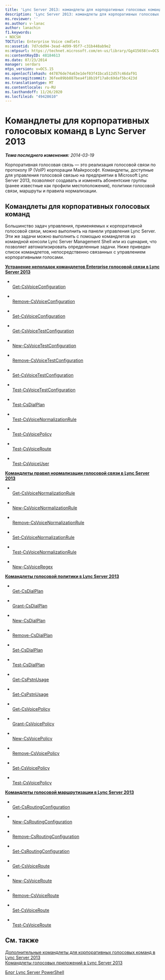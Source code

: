 ```yaml
---
title: 'Lync Server 2013: командлеты для корпоративных голосовых команд'
description: 'Lync Server 2013: командлеты для корпоративных голосовых команд.'
ms.reviewer: ''
ms.author: v-lanac
author: lanachin
f1.keywords:
- NOCSH
TOCTitle: Enterprise Voice cmdlets
ms:assetid: 7d7c6d94-3ead-4d99-95f7-c31b448ab9e2
ms:mtpsurl: https://technet.microsoft.com/en-us/library/Gg415658(v=OCS.15)
ms:contentKeyID: 48184613
ms.date: 07/23/2014
manager: serdars
mtps_version: v=OCS.15
ms.openlocfilehash: 447876de74a63e1def03f41bca512d57c46daf91
ms.sourcegitcommit: 36fee89bb887bea4f18b19f17a8c69daf5bc423d
ms.translationtype: MT
ms.contentlocale: ru-RU
ms.lasthandoff: 11/26/2020
ms.locfileid: "49428610"
---
```

# <a name="enterprise-voice-cmdlets-in-lync-server-2013"></a>Командлеты для корпоративных голосовых команд в Lync Server 2013

<div data-xmlns="http://www.w3.org/1999/xhtml">

<div class="topic" data-xmlns="http://www.w3.org/1999/xhtml" data-msxsl="urn:schemas-microsoft-com:xslt" data-cs="https://msdn.microsoft.com/">

<div data-asp="https://msdn2.microsoft.com/asp">



</div>

<div id="mainSection">

<div id="mainBody">

<span> </span>

_**Тема последнего изменения:** 2014-03-19_

Корпоративная голосовая связь — это реализация голосовой связи по протоколу IP (VoIP) корпорации Майкрософт. Командлеты, доступные для управления голосовой связью на предприятии в Microsoft Lync Server 2013, позволяют создавать и изменять абонентские группы (ранее известные как профили местоположения), политики голосовой связи, маршруты и правила нормализации.

<div>

## <a name="enterprise-voice-cmdlets"></a>Командлеты для корпоративных голосовых команд

Большинство задач управления, применяемых к корпоративной голосовой связи, можно выполнить на панели управления Lync Server. Эти же задачи можно выполнить с помощью командлетов из командной консоли Lync Server Management Shell или из сценария, что позволяет автоматизировать определенные задачи. Ниже приведен список командлетов, непосредственно связанных с управлением корпоративными голосами.

**[Устранение неполадок командлетов Enterprise голосовой связи в Lync Server 2013](lync-server-2013-troubleshooting-enterprise-voice-cmdlets.md)**

  - <span></span>  
    [Get-CsVoiceConfiguration](https://technet.microsoft.com/library/Gg398815(v=OCS.15))

  - <span></span>  
    [Remove-CsVoiceConfiguration](https://technet.microsoft.com/library/Gg398804(v=OCS.15))

  - <span></span>  
    [Set-CsVoiceConfiguration](https://technet.microsoft.com/library/Gg398967(v=OCS.15))

<!-- end list -->

  - <span></span>  
    [Get-CsVoiceTestConfiguration](https://technet.microsoft.com/library/Gg412957(v=OCS.15))

  - <span></span>  
    [New-CsVoiceTestConfiguration](https://technet.microsoft.com/library/Gg398961(v=OCS.15))

  - <span></span>  
    [Remove-CsVoiceTestConfiguration](https://technet.microsoft.com/library/Gg412813(v=OCS.15))

  - <span></span>  
    [Set-CsVoiceTestConfiguration](https://technet.microsoft.com/library/Gg398614(v=OCS.15))

  - <span></span>  
    [Test-CsVoiceTestConfiguration](https://technet.microsoft.com/library/Gg398260(v=OCS.15))

<!-- end list -->

  - <span></span>  
    [Test-CsDialPlan](https://technet.microsoft.com/library/Gg399024(v=OCS.15))

<!-- end list -->

  - <span></span>  
    [Test-CsVoiceNormalizationRule](https://technet.microsoft.com/library/Gg399003(v=OCS.15))

<!-- end list -->

  - <span></span>  
    [Test-CsVoicePolicy](https://technet.microsoft.com/library/Gg398310(v=OCS.15))

<!-- end list -->

  - <span></span>  
    [Test-CsVoiceRoute](https://technet.microsoft.com/library/Gg425873(v=OCS.15))

<!-- end list -->

  - <span></span>  
    [Test-CsVoiceUser](https://technet.microsoft.com/library/Gg413013(v=OCS.15))

**[Командлеты правил нормализации голосовой связи в Lync Server 2013](lync-server-2013-voice-normalization-rules-cmdlets.md)**

  - <span></span>  
    [Get-CsVoiceNormalizationRule](https://technet.microsoft.com/library/Gg398393(v=OCS.15))

  - <span></span>  
    [New-CsVoiceNormalizationRule](https://technet.microsoft.com/library/Gg398240(v=OCS.15))

  - <span></span>  
    [Remove-CsVoiceNormalizationRule](https://technet.microsoft.com/library/Gg398501(v=OCS.15))

  - <span></span>  
    [Set-CsVoiceNormalizationRule](https://technet.microsoft.com/library/Gg398491(v=OCS.15))

  - <span></span>  
    [Test-CsVoiceNormalizationRule](https://technet.microsoft.com/library/Gg399003(v=OCS.15))

<!-- end list -->

  - <span></span>  
    [New-CsVoiceRegex](https://technet.microsoft.com/library/Gg412751(v=OCS.15))

**[Командлеты голосовой политики в Lync Server 2013](lync-server-2013-voice-policy-cmdlets.md)**

  - <span></span>  
    [Get-CsDialPlan](https://technet.microsoft.com/library/Gg413043(v=OCS.15))

  - <span></span>  
    [Grant-CsDialPlan](https://technet.microsoft.com/library/Gg398547(v=OCS.15))

  - <span></span>  
    [New-CsDialPlan](https://technet.microsoft.com/library/Gg425860(v=OCS.15))

  - <span></span>  
    [Remove-CsDialPlan](https://technet.microsoft.com/library/Gg398791(v=OCS.15))

  - <span></span>  
    [Set-CsDialPlan](https://technet.microsoft.com/library/Gg398644(v=OCS.15))

  - <span></span>  
    [Test-CsDialPlan](https://technet.microsoft.com/library/Gg399024(v=OCS.15))

<!-- end list -->

  - <span></span>  
    [Get-CsPstnUsage](https://technet.microsoft.com/library/Gg412734(v=OCS.15))

  - <span></span>  
    [Set-CsPstnUsage](https://technet.microsoft.com/library/Gg399069(v=OCS.15))

<!-- end list -->

  - <span></span>  
    [Get-CsVoicePolicy](https://technet.microsoft.com/library/Gg398101(v=OCS.15))

  - <span></span>  
    [Grant-CsVoicePolicy](https://technet.microsoft.com/library/Gg398828(v=OCS.15))

  - <span></span>  
    [New-CsVoicePolicy](https://technet.microsoft.com/library/Gg425856(v=OCS.15))

  - <span></span>  
    [Remove-CsVoicePolicy](https://technet.microsoft.com/library/Gg398309(v=OCS.15))

  - <span></span>  
    [Set-CsVoicePolicy](https://technet.microsoft.com/library/Gg399021(v=OCS.15))

  - <span></span>  
    [Test-CsVoicePolicy](https://technet.microsoft.com/library/Gg398310(v=OCS.15))

**[Командлеты голосовой маршрутизации в Lync Server 2013](lync-server-2013-voice-routing-cmdlets.md)**

  - <span></span>  
    [Get-CsRoutingConfiguration](https://technet.microsoft.com/library/Gg425851(v=OCS.15))

  - <span></span>  
    [New-CsRoutingConfiguration](https://technet.microsoft.com/library/Gg399056(v=OCS.15))

  - <span></span>  
    [Remove-CsRoutingConfiguration](https://technet.microsoft.com/library/Gg398643(v=OCS.15))

  - <span></span>  
    [Set-CsRoutingConfiguration](https://technet.microsoft.com/library/Gg412811(v=OCS.15))

<!-- end list -->

  - <span></span>  
    [Get-CsVoiceRoute](https://technet.microsoft.com/library/Gg425926(v=OCS.15))

  - <span></span>  
    [New-CsVoiceRoute](https://technet.microsoft.com/library/Gg398197(v=OCS.15))

  - <span></span>  
    [Remove-CsVoiceRoute](https://technet.microsoft.com/library/Gg398468(v=OCS.15))

  - <span></span>  
    [Set-CsVoiceRoute](https://technet.microsoft.com/library/Gg412893(v=OCS.15))

  - <span></span>  
    [Test-CsVoiceRoute](https://technet.microsoft.com/library/Gg425873(v=OCS.15))

</div>

<div>

## <a name="see-also"></a>См. также


[Дополнительные командлеты для корпоративных голосовых команд в Lync Server 2013](lync-server-2013-advanced-enterprise-voice-cmdlets.md)  
[Командлеты голосовых приложений в Lync Server 2013](lync-server-2013-voice-application-cmdlets.md)  


[Блог Lync Server PowerShell](https://go.microsoft.com/fwlink/p/?linkid=203150)  
  

</div>

</div>

<span> </span>

</div>

</div>

</div>


